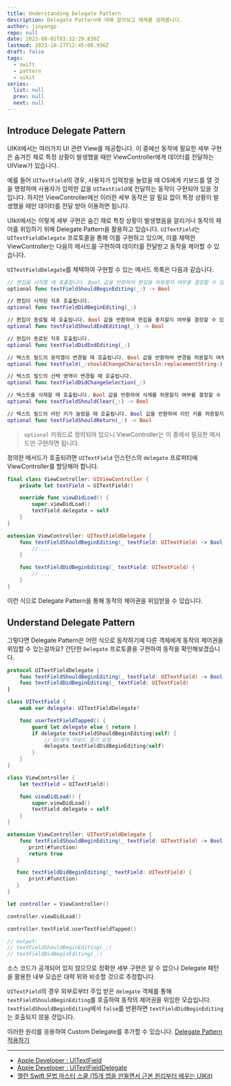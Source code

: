 ```yaml
---
title: Understanding Delegate Pattern
description: Delegate Pattern에 대해 알아보고 예제를 살펴봅니다.
author: jinyongp
repo: null
date: 2023-08-01T03:32:29.830Z
lastmod: 2023-10-27T12:45:08.936Z
draft: false
tags:
  - swift
  - pattern
  - uikit
series:
  list: null
  prev: null
  next: null
---
```


## Introduce Delegate Pattern

UIKit에서는 여러가지 UI 관련 View를 제공합니다. 이 중에선 동작에 필요한 세부 구현은 숨겨진 채로 특정 상황이 발생했을 때만 ViewController에게 데이터를 전달하는 UIView가 있습니다.

예를 들어 `UITextField`의 경우, 사용자가 입력창을 눌렀을 때 OS에게 키보드를 열 것을 명령하며 사용자가 입력한 값을 `UITextField`에 전달하는 동작이 구현되어 있을 것입니다. 하지만 ViewController에선 이러한 세부 동작은 알 필요 없이 특정 상황이 발생했을 때만 데이터를 전달 받아 이용하면 됩니다.

UIkit에서는 이렇게 세부 구현은 숨긴 채로 특정 상황이 발생했음을 알리거나 동작의 제어를 위임하기 위해 Delegate Pattern을 활용하고 있습니다. `UITextField`는 `UITextFieldDelegate` 프로토콜을 통해 이를 구현하고 있으며, 이를 채택한 ViewController는 다음의 메서드를 구현하여 데이터를 전달받고 동작을 제어할 수 있습니다.

`UITextFieldDelegate`를 채택하여 구현할 수 있는 메서드 목록은 다음과 같습니다.

```swift
// 편집을 시작할 때 호출합니다. Bool 값을 반환하여 편집을 허용할지 여부를 결정할 수 있습니다.
optional func textFieldShouldBeginEditing(_:) -> Bool

// 편집이 시작된 직후 호출됩니다.
optional func textFieldDidBeginEditing(_:)

// 편집이 종료될 때 호출됩니다. Bool 값을 반환하여 편집을 중지할지 여부를 결정할 수 있습니다.
optional func textFieldShouldEndEditing(_:) -> Bool

// 편집이 종료된 직후 호출됩니다.
optional func textFieldDidEndEditing(_:)

// 텍스트 필드의 문자열이 변경될 때 호출됩니다. Bool 값을 반환하여 변경을 허용할지 여부를 결정할 수 있습니다.
optional func textField(_:shouldChangeCharactersIn:replacementString:) -> Bool

// 텍스트 필드의 선택 영역이 변경될 때 호출됩니다.
optional func textFieldDidChangeSelection(_:)

// 텍스트를 삭제할 때 호출됩니다. Bool 값을 반환하여 삭제를 허용할지 여부를 결정할 수 있습니다.
optional func textFieldShouldClear(_:) -> Bool

// 텍스트 필드의 리턴 키가 눌렸을 때 호출됩니다. Bool 값을 반환하여 리턴 키를 허용할지 여부를 결정할 수 있습니다.
optional func textFieldShouldReturn(_:) -> Bool
```

>`optional` 키워드로 정의되어 있으니 ViewController는 이 중에서 필요한 메서드만 구현하면 됩니다.

정의한 메서드가 호출되려면 `UITextField` 인스턴스의 `delegate` 프로퍼티에 ViewController를 할당해야 합니다.

```swift
final class ViewController: UIViewController {
    private let textField = UITextField()

    override func viewDidLoad() {
        super.viewDidLoad()
        textField.delegate = self
    }
}

extension ViewController: UITextFieldDelegate {
    func textFieldShouldBeginEditing(_ textField: UITextField) -> Bool {
        // ...
    }

    func textFieldDidBeginEditing(_ textField: UITextField) {
        // ...
    }
}
```

이런 식으로 Delegate Pattern을 통해 동작의 제어권을 위임받을 수 있습니다.

## Understand Delegate Pattern

그렇다면 Delegate Pattern은 어떤 식으로 동작하기에 다른 객체에게 동작의 제어권을 위임할 수 있는걸까요? 간단한 `Delegate` 프로토콜을 구현하여 동작을 확인해보겠습니다.

```swift
protocol UITextFieldDelegate {
    func textFieldShouldBeginEditing(_ textField: UITextField) -> Bool
    func textFieldDidBeginEditing(_ textField: UITextField)
}

class UITextField {
    weak var delegate: UITextFieldDelegate?

    func userTextFieldTapped() {
        guard let delegate else { return }
        if delegate.textFieldShouldBeginEditing(self) {
            // OS에게 키보드 열기 요청
            delegate.textFieldDidBeginEditing(self)
        }
    }
}

class ViewController {
    let textField = UITextField()

    func viewDidLoad() {
        super.viewDidLoad()
        textField.delegate = self
    }
}

extension ViewController: UITextFieldDelegate {
    func textFieldShouldBeginEditing(_ textField: UITextField) -> Bool {
       print(#function)
       return true
   }

   func textFieldDidBeginEditing(_ textField: UITextField) {
       print(#function)
   }
}

let controller = ViewController()

controller.viewDidLoad()

controller.textField.userTextFieldTapped()

// output:
// textFieldShouldBeginEditing(_:)
// textFieldDidBeginEditing(_:)
```

소스 코드가 공개되어 있지 않으므로 정확한 세부 구현은 알 수 없으나 Delegate 패턴을 활용한 내부 모습은 대략 위와 비슷할 것으로 추정합니다.

`UITextField`의 경우 외부로부터 주입 받은 `delegate` 객체를 통해 `textFieldShouldBeginEditing`를 호출하여 동작의 제어권을 위임한 모습입니다. `textFieldShouldBeginEditing`에서 `false`를 반환하면 `textFieldDidBeginEditing`는 호출되지 않을 것입니다.

이러한 원리를 응용하여 Custom Delegate를 추가할 수 있습니다. [Delegate Pattern 적용하기](/learn/nbcamp/5#delegate-패턴-적용)

--- 

- [Apple Developer : UITextField](https://developer.apple.com/documentation/uikit/uitextfield)
- [Apple Developer : UITextFieldDelegate](https://developer.apple.com/documentation/uikit/uitextfielddelegate)
- [앨런 Swift 문법 마스터 스쿨 (15개 앱을 만들면서 근본 원리부터 배우는 UIKit)](https://www.inflearn.com/course/스위프트-문법-마스터-스쿨-앱만들기)
